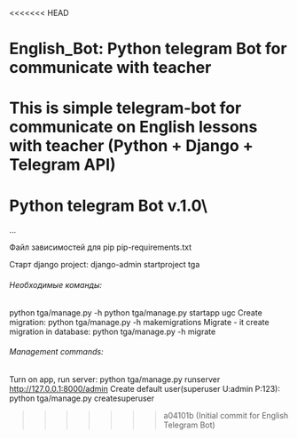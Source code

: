 <<<<<<< HEAD
# English_Bot: Python telegram Bot for communicate with teacher

This is simple telegram-bot for communicate on English lessons with teacher (Python + Django + Telegram API)
=======
# Python telegram Bot v.1.0\
...

Файл зависимостей для pip pip-requirements.txt

Старт django project: django-admin startproject tga

###### Необходимые команды:
python tga/manage.py -h
python tga/manage.py startapp ugc
Create migration:
python tga/manage.py -h makemigrations
Migrate - it create migration in database:
python tga/manage.py -h migrate

###### Management commands:
Turn on app, run server:
python tga/manage.py runserver
http://127.0.0.1:8000/admin
Create default user(superuser U:admin P:123):
python tga/manage.py createsuperuser

>>>>>>> a04101b (Initial commit for English Telegram Bot)
